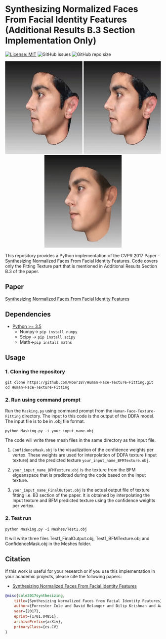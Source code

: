 # Synthesizing Normalized Faces From Facial Identity Features (Additional Results B.3 Section Implementation Only)

[![License: MIT](https://img.shields.io/badge/License-MIT-yellow.svg)](LICENSE)
![GitHub issues](https://img.shields.io/github/issues/nabeel3133/3D-texture-fitting.svg)
![GitHub repo size](https://img.shields.io/github/repo-size/nabeel3133/3D-texture-fitting?style=plastic)

<p align="center"> 
<img style="display:inline;" width="250" height="300"; src="/images/Input.gif">
<img style="display:inline;" width="250" height="300"; src="/images/Input.gif">
<img style="display:inline;" width="250" height="300"; src="/images/Output.gif">
</p>

This repository provides a Python implementation of the CVPR 2017 Paper - Synthesizing Normalized Faces From Facial Identity Features. Code covers only the Fitting Texture part that is mentioned in Additional Results Section B.3 of the paper.

## Paper
[Synthesizing Normalized Faces From Facial Identity Features](https://arxiv.org/pdf/1701.04851.pdf)

## Dependencies
* [Python >= 3.5](https://www.python.org/downloads/release/python-352/)
  - Numpy-> ```pip install numpy```
  - Scipy -> ```pip install scipy```
  - Math->```pip install maths```
  
## Usage
### 1. Cloning the repository
```
git clone https://github.com/Noor187/Human-Face-Texture-Fitting.git
cd Human-Face-Texture-Fitting
```
  
### 2. Run using command prompt
Run the `Masking.py` using command prompt from the `Human-Face-Texture-Fitting` directory. The input to this code is the output of the DDFA model. The input file is to be in .obj file format.
```
python Masking.py -i your_input_name.obj
```

The code will write three mesh files in the same directory as the input file. 

1. `ConfidenceMask.obj` is the visualization of the confidence weights per vertex. These weights are used for interpolation of DDFA texture (Input texture) and the predicted texture `your_input_name_BFMTexture.obj`. 

2. `your_input_name_BFMTexture.obj` is the texture from the BFM eigeanspace that is predicted during the code based on the Input texture.

3. `your_input_name_FinalOutput.obj` is the actual output file of texture fitting i.e. B3 section of the paper. It is obtained by interpolating the Input texture and BFM predicted texture using the confidence weights per vertex.


### 2. Test run
```
python Masking.py -i Meshes/Test1.obj
```
It will write three files Test1_FinalOutput.obj, Test1_BFMTexture.obj and ConfidenceMask.obj in the Meshes folder.


## Citation
If this work is useful for your research or if you use this implementation in your academic projects, please cite the following papers:
- [Synthesizing Normalized Faces From Facial Identity Features](https://arxiv.org/pdf/1701.04851.pdf)
```bibtex
@misc{cole2017synthesizing,
    title={Synthesizing Normalized Faces from Facial Identity Features},
    author={Forrester Cole and David Belanger and Dilip Krishnan and Aaron Sarna and Inbar Mosseri and William T. Freeman},
    year={2017},
    eprint={1701.04851},
    archivePrefix={arXiv},
    primaryClass={cs.CV}
}
```
